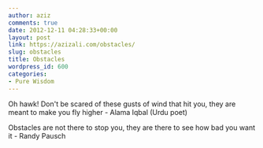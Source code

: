 ```yaml
---
author: aziz
comments: true
date: 2012-12-11 04:28:33+00:00
layout: post
link: https://azizali.com/obstacles/
slug: obstacles
title: Obstacles
wordpress_id: 600
categories:
- Pure Wisdom
---
```


Oh hawk! Don't be scared of these gusts of wind that hit you, they are meant to make you fly higher - Alama Iqbal (Urdu poet)

Obstacles are not there to stop you, they are there to see how bad you want it - Randy Pausch 

